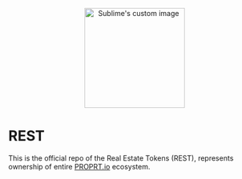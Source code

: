 <p align="center">
  <img src="https://proprt.io/static/media/rest_%20token%20050522.1305a65e.png" height="200vh" alt="Sublime's custom image"/>
</p>


# REST




This is the official repo of the Real Estate Tokens (REST), represents ownership of entire [PROPRT.io](https://proprt.io) ecosystem.
